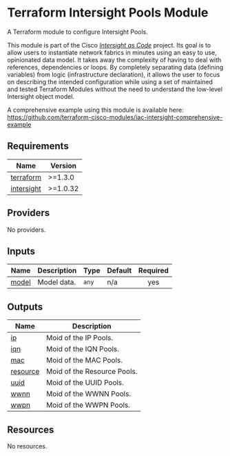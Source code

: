 <!-- BEGIN_TF_DOCS -->
# Terraform Intersight Pools Module

A Terraform module to configure Intersight Pools.

This module is part of the Cisco [*Intersight as Code*](https://cisco.com/go/intersightascode) project. Its goal is to allow users to instantiate network fabrics in minutes using an easy to use, opinionated data model. It takes away the complexity of having to deal with references, dependencies or loops. By completely separating data (defining variables) from logic (infrastructure declaration), it allows the user to focus on describing the intended configuration while using a set of maintained and tested Terraform Modules without the need to understand the low-level Intersight object model.

A comprehensive example using this module is available here: https://github.com/terraform-cisco-modules/iac-intersight-comprehensive-example

## Requirements

| Name | Version |
|------|---------|
| <a name="requirement_terraform"></a> [terraform](#requirement\_terraform) | >=1.3.0 |
| <a name="requirement_intersight"></a> [intersight](#requirement\_intersight) | >=1.0.32 |
## Providers

No providers.
## Inputs

| Name | Description | Type | Default | Required |
|------|-------------|------|---------|:--------:|
| <a name="input_model"></a> [model](#input\_model) | Model data. | `any` | n/a | yes |
## Outputs

| Name | Description |
|------|-------------|
| <a name="output_ip"></a> [ip](#output\_ip) | Moid of the IP Pools. |
| <a name="output_iqn"></a> [iqn](#output\_iqn) | Moid of the IQN Pools. |
| <a name="output_mac"></a> [mac](#output\_mac) | Moid of the MAC Pools. |
| <a name="output_resource"></a> [resource](#output\_resource) | Moid of the Resource Pools. |
| <a name="output_uuid"></a> [uuid](#output\_uuid) | Moid of the UUID Pools. |
| <a name="output_wwnn"></a> [wwnn](#output\_wwnn) | Moid of the WWNN Pools. |
| <a name="output_wwpn"></a> [wwpn](#output\_wwpn) | Moid of the WWPN Pools. |
## Resources

No resources.
<!-- END_TF_DOCS -->